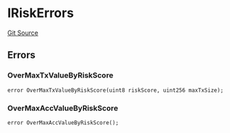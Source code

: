 # IRiskErrors
[Git Source](https://github.com/thrackle-io/tron/blob/5b7fc1e99a9efe7cd4509a3bd8aa91769d651104/src/common/IErrors.sol)


## Errors
### OverMaxTxValueByRiskScore

```solidity
error OverMaxTxValueByRiskScore(uint8 riskScore, uint256 maxTxSize);
```

### OverMaxAccValueByRiskScore

```solidity
error OverMaxAccValueByRiskScore();
```

